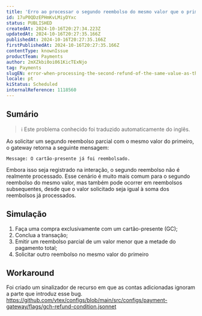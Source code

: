 ```yaml
---
title: 'Erro ao processar o segundo reembolso do mesmo valor que o primeiro: O cartão-presente já foi reembolsado'
id: 17uP0QDzEPHmKvLMiyDYxc
status: PUBLISHED
createdAt: 2024-10-16T20:27:34.223Z
updatedAt: 2024-10-16T20:27:35.166Z
publishedAt: 2024-10-16T20:27:35.166Z
firstPublishedAt: 2024-10-16T20:27:35.166Z
contentType: knownIssue
productTeam: Payments
author: 2mXZkbi0oi061KicTExNjo
tag: Payments
slugEN: error-when-processing-the-second-refund-of-the-same-value-as-the-first-gift-card-has-been-already-refunded
locale: pt
kiStatus: Scheduled
internalReference: 1118560
---
```


## Sumário

>ℹ️ Este problema conhecido foi traduzido automaticamente do inglês.


Ao solicitar um segundo reembolso parcial com o mesmo valor do primeiro, o gateway retorna a seguinte mensagem:

    Message: O cartão-presente já foi reembolsado.


Embora isso seja registrado na interação, o segundo reembolso não é realmente processado.
Esse cenário é muito mais comum para o segundo reembolso do mesmo valor, mas também pode ocorrer em reembolsos subsequentes, desde que o valor solicitado seja igual à soma dos reembolsos já processados.

## Simulação



1. Faça uma compra exclusivamente com um cartão-presente (GC);
2. Conclua a transação;
3. Emitir um reembolso parcial de um valor menor que a metade do pagamento total;
4. Solicitar outro reembolso no mesmo valor do primeiro

## Workaround


Foi criado um sinalizador de recurso em que as contas adicionadas ignoram a parte que introduz esse bug.
https://github.com/vtex/configs/blob/main/src/configs/payment-gateway/flags/gch-refund-condition.jsonnet




